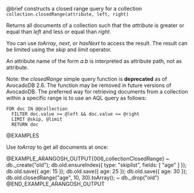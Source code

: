 

@brief constructs a closed range query for a collection
`collection.closedRange(attribute, left, right)`

Returns all documents of a collection such that the *attribute* is
greater or equal than *left* and less or equal than *right*.

You can use *toArray*, *next*, or *hasNext* to access the
result. The result can be limited using the *skip* and *limit*
operator.

An attribute name of the form *a.b* is interpreted as attribute path,
not as attribute.

Note: the *closedRange* simple query function is **deprecated** as of AvocadoDB 2.6. 
The function may be removed in future versions of AvocadoDB. The preferred
way for retrieving documents from a collection within a specific range
is to use an AQL query as follows: 

    FOR doc IN @@collection 
      FILTER doc.value >= @left && doc.value <= @right 
      LIMIT @skip, @limit 
      RETURN doc

@EXAMPLES

Use *toArray* to get all documents at once:

@EXAMPLE_ARANGOSH_OUTPUT{006_collectionClosedRange}
~ db._create("old");
  db.old.ensureIndex({ type: "skiplist", fields: [ "age" ] });
  db.old.save({ age: 15 });
  db.old.save({ age: 25 });
  db.old.save({ age: 30 });
  db.old.closedRange("age", 10, 30).toArray();
~ db._drop("old")
@END_EXAMPLE_ARANGOSH_OUTPUT

